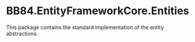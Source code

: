 # BB84.EntityFrameworkCore.Entities

This package contains the standard implementation of the entity abstractions.